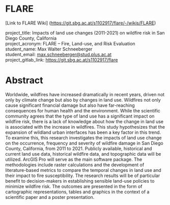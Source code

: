 # FLARE
[Link to FLARE Wiki] (https://git.sbg.ac.at/s1102917/flare/-/wikis/FLARE)

project_title: Impacts of land use changes (2011-2021) on wildfire risk in San Diego County, California  
project_acronym: FLARE – Fire, Land-use, and Risk Evaluation  
student_name: Max Walter Schneeberger  
student_email: max.schneeberger@stud.plus.ac.at  
project_gitlab_link: https://git.sbg.ac.at/s1102917/flare  

# Abstract
Worldwide, wildfires have increased dramatically in recent years, driven not only by climate change but also by changes in land use. Wildfires not only cause significant financial damage but also have far-reaching consequences for human health and the environment.  While the scientific community agrees that the type of land use has a significant impact on wildfire risk, there is a lack of knowledge about how the change in land use is associated with the increase in wildfires. This study hypothesizes that the expansion of wildland urban interfaces has been a key factor in this trend. To examine this, this research investigates the impacts of land use change on the occurrence, frequency and severity of wildfire damage in San Diego County, California, from 2011 to 2021. Publicly available, historical and current land use data, historical wildfire data, and topographic data will be utilized. ArcGIS Pro will serve as the main software package. The methodologies include raster calculations and the development of literature-based metrics to compare the temporal changes in land use and their impact to fire susceptibility. The research results will be of particular benefit to decision-makers in establishing sensible land-use policies to minimize wildfire risk. The outcomes are presented in the form of cartographic representations, tables and graphics in the context of a scientific paper and a poster presentation.